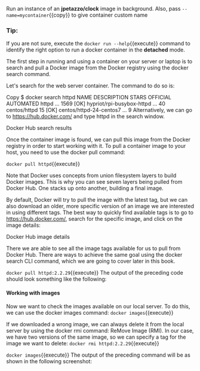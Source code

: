 Run an instance of an **jpetazzo/clock** image in background. Also, pass ` --name=mycontainer `{{copy}} to give container custom name

### Tip:
If you are not sure, execute the `docker run --help`{{execute}} command to identify the right option to run a docker container in the **detached** mode.



The first step in running and using a container on your server or laptop is to search and pull a Docker image from the Docker registry using the docker search command.

Let's search for the web server container. The command to do so is:

Copy
$ docker search httpd
NAME DESCRIPTION STARS OFFICIAL AUTOMATED
httpd ... 1569 [OK]
hypriot/rpi-busybox-httpd ... 40
centos/httpd 15 [OK]
centos/httpd-24-centos7 ... 9
Alternatively, we can go to https://hub.docker.com/ and type httpd in the search window.


Docker Hub search results

Once the container image is found, we can pull this image from the Docker registry in order to start working with it. To pull a container image to your host, you need to use the docker pull command:

`docker pull httpd`{{execute}} 


Note that Docker uses concepts from union filesystem layers to build Docker images. This is why you can see seven layers being pulled from Docker Hub. One stacks up onto another, building a final image.

By default, Docker will try to pull the image with the latest tag, but we can also download an older, more specific version of an image we are interested in using different tags. The best way to quickly find available tags is to go to https://hub.docker.com/, search for the specific image, and click on the image details:


Docker Hub image details

There we are able to see all the image tags available for us to pull from Docker Hub. There are ways to achieve the same goal using the docker search CLI command, which we are going to cover later in this book.

`docker pull httpd:2.2.29`{{execute}} 
The output of the preceding code should look something like the following:

#### Working with images
Now we want to check the images available on our local server. To do this, we can use the docker images command:
`docker images`{{execute}} 


If we downloaded a wrong image, we can always delete it from the local server by using the docker rmi command: ReMove Image (RMI). In our case, we have two versions of the same image, so we can specify a tag for the image we want to delete:
`docker rmi httpd:2.2.29`{{execute}} 


`docker images`{{execute}} 
The output of the preceding command will be as shown in the following screenshot: